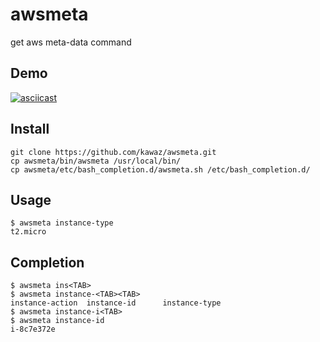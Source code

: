 # awsmeta
get aws meta-data command

## Demo

[![asciicast](https://asciinema.org/a/28360.png)](https://asciinema.org/a/28360)

## Install

```
git clone https://github.com/kawaz/awsmeta.git
cp awsmeta/bin/awsmeta /usr/local/bin/
cp awsmeta/etc/bash_completion.d/awsmeta.sh /etc/bash_completion.d/
```

## Usage

```console:
$ awsmeta instance-type
t2.micro
```

## Completion

```console:
$ awsmeta ins<TAB>
$ awsmeta instance-<TAB><TAB>
instance-action  instance-id      instance-type
$ awsmeta instance-i<TAB>
$ awsmeta instance-id
i-8c7e372e
```
